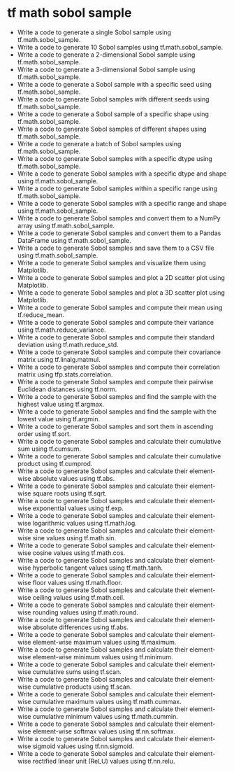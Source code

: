 # tf math sobol sample

- Write a code to generate a single Sobol sample using tf.math.sobol_sample.
- Write a code to generate 10 Sobol samples using tf.math.sobol_sample.
- Write a code to generate a 2-dimensional Sobol sample using tf.math.sobol_sample.
- Write a code to generate a 3-dimensional Sobol sample using tf.math.sobol_sample.
- Write a code to generate a Sobol sample with a specific seed using tf.math.sobol_sample.
- Write a code to generate Sobol samples with different seeds using tf.math.sobol_sample.
- Write a code to generate a Sobol sample of a specific shape using tf.math.sobol_sample.
- Write a code to generate Sobol samples of different shapes using tf.math.sobol_sample.
- Write a code to generate a batch of Sobol samples using tf.math.sobol_sample.
- Write a code to generate Sobol samples with a specific dtype using tf.math.sobol_sample.
- Write a code to generate Sobol samples with a specific dtype and shape using tf.math.sobol_sample.
- Write a code to generate Sobol samples within a specific range using tf.math.sobol_sample.
- Write a code to generate Sobol samples with a specific range and shape using tf.math.sobol_sample.
- Write a code to generate Sobol samples and convert them to a NumPy array using tf.math.sobol_sample.
- Write a code to generate Sobol samples and convert them to a Pandas DataFrame using tf.math.sobol_sample.
- Write a code to generate Sobol samples and save them to a CSV file using tf.math.sobol_sample.
- Write a code to generate Sobol samples and visualize them using Matplotlib.
- Write a code to generate Sobol samples and plot a 2D scatter plot using Matplotlib.
- Write a code to generate Sobol samples and plot a 3D scatter plot using Matplotlib.
- Write a code to generate Sobol samples and compute their mean using tf.reduce_mean.
- Write a code to generate Sobol samples and compute their variance using tf.math.reduce_variance.
- Write a code to generate Sobol samples and compute their standard deviation using tf.math.reduce_std.
- Write a code to generate Sobol samples and compute their covariance matrix using tf.linalg.matmul.
- Write a code to generate Sobol samples and compute their correlation matrix using tfp.stats.correlation.
- Write a code to generate Sobol samples and compute their pairwise Euclidean distances using tf.norm.
- Write a code to generate Sobol samples and find the sample with the highest value using tf.argmax.
- Write a code to generate Sobol samples and find the sample with the lowest value using tf.argmin.
- Write a code to generate Sobol samples and sort them in ascending order using tf.sort.
- Write a code to generate Sobol samples and calculate their cumulative sum using tf.cumsum.
- Write a code to generate Sobol samples and calculate their cumulative product using tf.cumprod.
- Write a code to generate Sobol samples and calculate their element-wise absolute values using tf.abs.
- Write a code to generate Sobol samples and calculate their element-wise square roots using tf.sqrt.
- Write a code to generate Sobol samples and calculate their element-wise exponential values using tf.exp.
- Write a code to generate Sobol samples and calculate their element-wise logarithmic values using tf.math.log.
- Write a code to generate Sobol samples and calculate their element-wise sine values using tf.math.sin.
- Write a code to generate Sobol samples and calculate their element-wise cosine values using tf.math.cos.
- Write a code to generate Sobol samples and calculate their element-wise hyperbolic tangent values using tf.math.tanh.
- Write a code to generate Sobol samples and calculate their element-wise floor values using tf.math.floor.
- Write a code to generate Sobol samples and calculate their element-wise ceiling values using tf.math.ceil.
- Write a code to generate Sobol samples and calculate their element-wise rounding values using tf.math.round.
- Write a code to generate Sobol samples and calculate their element-wise absolute differences using tf.abs.
- Write a code to generate Sobol samples and calculate their element-wise element-wise maximum values using tf.maximum.
- Write a code to generate Sobol samples and calculate their element-wise element-wise minimum values using tf.minimum.
- Write a code to generate Sobol samples and calculate their element-wise cumulative sums using tf.scan.
- Write a code to generate Sobol samples and calculate their element-wise cumulative products using tf.scan.
- Write a code to generate Sobol samples and calculate their element-wise cumulative maximum values using tf.math.cummax.
- Write a code to generate Sobol samples and calculate their element-wise cumulative minimum values using tf.math.cummin.
- Write a code to generate Sobol samples and calculate their element-wise element-wise softmax values using tf.nn.softmax.
- Write a code to generate Sobol samples and calculate their element-wise sigmoid values using tf.nn.sigmoid.
- Write a code to generate Sobol samples and calculate their element-wise rectified linear unit (ReLU) values using tf.nn.relu.